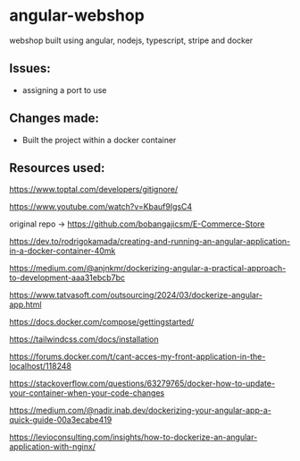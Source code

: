 # angular-webshop
webshop built using angular, nodejs, typescript, stripe and docker

## Issues:

- assigning a port to use


## Changes made:

- Built the project within a docker container



## Resources used:
https://www.toptal.com/developers/gitignore/

https://www.youtube.com/watch?v=Kbauf9IgsC4

original repo -> https://github.com/bobangajicsm/E-Commerce-Store

https://dev.to/rodrigokamada/creating-and-running-an-angular-application-in-a-docker-container-40mk

https://medium.com/@anjnkmr/dockerizing-angular-a-practical-approach-to-development-aaa31ebcb7bc

https://www.tatvasoft.com/outsourcing/2024/03/dockerize-angular-app.html

https://docs.docker.com/compose/gettingstarted/

https://tailwindcss.com/docs/installation

https://forums.docker.com/t/cant-acces-my-front-application-in-the-localhost/118248

https://stackoverflow.com/questions/63279765/docker-how-to-update-your-container-when-your-code-changes

https://medium.com/@nadir.inab.dev/dockerizing-your-angular-app-a-quick-guide-00a3ecabe419

https://levioconsulting.com/insights/how-to-dockerize-an-angular-application-with-nginx/